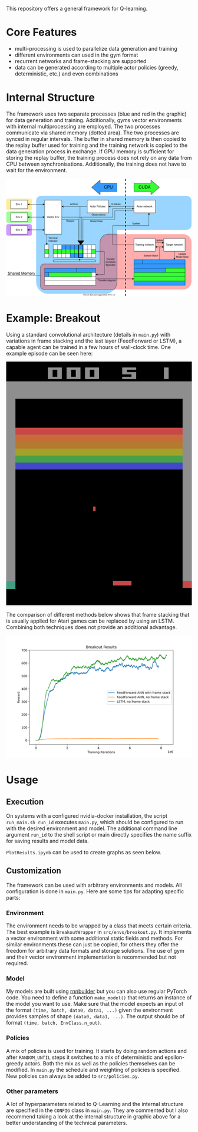 This repository offers a general framework for Q-learning.

# Core Features

- multi-processing is used to parallelize data generation and training
- different environments can used in the gym format
- recurrent networks and frame-stacking are supported
- data can be generated according to multiple actor policies (greedy, deterministic, etc.) and even combinations


# Internal Structure

The framework uses two separate processes (blue and red in the graphic) for data generation and training.
Additionally, gyms vector environments with internal multiprocessing are employed. The two processes communicate
via shared memory (dotted area). The two processes are synced in regular intervals. The buffer in shared memory is
then copied to the replay buffer used for training and the training network is copied to the data generation
process in exchange. If GPU memory is sufficient for storing the replay buffer, the training process does not rely
on any data from CPU between synchronisations. Additionally, the training does not have to wait for the
environment.


![Code Structure](imgs/code_structure.svg)

# Example: Breakout

Using a standard convolutional architecture (details in `main.py`) with variations in frame stacking and
the last layer (FeedForward or LSTM), a capable agent can be trained in a few hours of wall-clock time.
One example episode can be seen here:

![An AI agent playing Breakout](imgs/some_game.gif)

The comparison of different methods below shows that frame stacking that is usually applied for Atari games
can be replaced by using an LSTM. Combining both techniques does not provide an additional advantage.

![Breakout Results](imgs/results.svg)

# Usage

## Execution
On systems with a configured nvidia-docker installation, the script
`run_main.sh run_id` executes `main.py`, which should be configured to run with the
desired environment and model. The additional command line argument `run_id` to the shell
script or main directly specifies the name suffix for saving results and model
data.

`PlotResults.ipynb` can be used to create graphs as seen below.

## Customization
The framework can be used with arbitrary environments and models. All configuration is done in `main.py`.
Here are some tips for adapting specific parts:

### Environment
The environment needs to be wrapped by a class that meets certain criteria. The best example is `BreakoutWrapper` in
`src/envs/breakout.py`. It implements a vector environment with some additional static fields and methods. For similar
environments these can just be copied, for others they offer the freedom for arbitrary data formats and storage solutions.
The use of gym and their vector environment implementation is recommended but not required.

### Model
My models are built using [rnnbuilder](https://github.com/Quickblink/rnnbuilder) but you can also use regular PyTorch code.
You need to define a function `make_model()` that returns an instance of the model you want to use. Make sure that
the model expects an input of the format `(time, batch, data0, data1, ...)` given the environment provides samples of shape
`(data0, data1, ...)`. The output should be of format `(time, batch, EnvClass.n_out)`.

### Policies
A mix of policies is used for training. It starts by doing random actions and after `RANDOM_UNTIL` steps it
switches to a mix of deterministic and epsilon-greedy actors. Both the mix as well as the policies themselves can
be modified. In `main.py` the schedule and weighting of policies is specified. New policies can always be added to
`src/policies.py`.

### Other parameters
A lot of hyperparameters related to Q-Learning and the internal structure are specified in the `CONFIG` class in
`main.py`. They are commented but I also recommend taking a look at the internal structure in graphic above for a better
understanding of the technical parameters.

